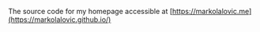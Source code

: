 The source code for my homepage accessible at [https://markolalovic.me](https://markolalovic.github.io/)
